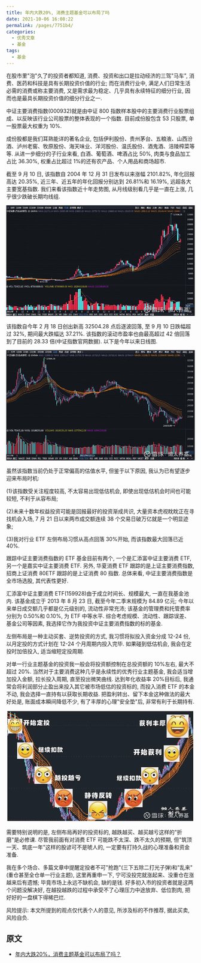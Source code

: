 ```yaml
---
title: 年内大跌20%, 消费主题基金可以布局了吗
date: 2021-10-06 16:08:22
permalink: /pages/7751b4/
categories:
  - 优秀文章
  - 基金
tags:
  - 基金
---
```


在股市里"泡"久了的投资者都知道, 消费、投资和出口是拉动经济的三驾"马车", 消费、医药和科技是具有长期投资价值的行业; 而在消费行业中, 满足人们日常生活必需的消费或称主要消费, 又是需求最为稳定、几乎具有永续特征的细分行业, 因而也是最具长期投资价值的细分行业之一.

中证主要消费指数(000932)就是由中证 800 指数样本股中的主要消费行业股票组成、以反映该行业公司股票的整体表现的一个指数. 目前成份股包含 53 只股票, 单一股票最大权重为 10%.

成份股都是我们耳熟能详的著名企业, 包括伊利股份、贵州茅台、五粮液、山西汾酒、泸州老窖、牧原股份、海天味业、洋河股份、温氏股份、酒鬼酒、涪陵榨菜等等. 从进一步细分的子行业来看, 白酒、葡萄酒、啤酒占比 50%, 肉类与食品加工占比 36.30%, 权重占比超过 1%的还有农产品、个人用品和商场超市.

截至 9 月 10 日, 该指数自 2004 年 12 月 31 日发布以来涨幅 2101.82%, 年化回报高达 20.35%, 近三年、近五年的年化回报分别达到 26.81%和 16.19%, 远超各大主要宽基指数. 我们来看该指数近十年走势图, 从月线级别看几乎是一直在上涨, 几乎很少跌破长期均线组.

![](../../.vuepress/public/img/article/071.jpg)

该指数自今年 2 月 18 日创出新高 32504.28 点后逐波回落, 至 9 月 10 日跌幅超过 32%, 期间最大跌幅达 37.21%. 该指数的滚动市盈率也由最高超过 42 倍回落到了目前的 28.33 倍(中证指数官网数据). 以下是今年以来日线图.

![](../../.vuepress/public/img/article/072.jpg)

虽然该指数当前仍处于正常偏高的估值水平, 但鉴于以下原因, 我认为已有望逐步迎来布局时机:

(1)该指数受关注程度较高, 不太容易出现低估机会, 即使出现低估机会时间也可能较短, 不利于从容布局;

(2)未来十数年权益投资可能是回报最好的投资渐成共识, 大量资本虎视眈眈正在寻找机会入场, 7 月 21 日以来两市成交额连续 38 个交易日破万亿就是一个明显迹象;

(3)我对行业 ETF 左侧布局习惯从高点回落 30%开始, 而该指数最大回落已近 40%.

跟踪中证主要消费指数的 ETF 基金目前有两个, 一个是汇添富中证主要消费 ETF, 另一个是嘉实中证主要消费 ETF. 另外, 华夏消费 ETF 跟踪的是上证主要消费指数, 招商上证消费 80ETF 跟踪的是上证消费 80 指数. 总体来看, 中证主要消费指数是全市场选股, 其代表性更好.

汇添富中证主要消费 ETF(159928)由于成立时间长、规模最大, 一直在我基金池内. 该基金成立于 2013 年 8 月 23 日, 截至今年二季末规模为 84.89 亿元; 今年以来单日成交额几乎都是亿元级别的, 流动性非常充沛; 该基金的管理费和托管费率分别为 0.50%和 0.10%, 为 ETF 中等水平. 综合考虑规模、流动性、跟踪误差、基金公司等因素, 我选择它作为我投资中证主要消费指数的标的基金.

左侧布局是一种主动买套、逆势投资的方式, 我习惯将拟投入资金分成 12-24 份, 以月定投的方式计划在 12-24 个月周期内投入完毕. 如果碰到低估机会, 我会在定投时加倍投入, 适当缩短定投周期.

对单一行业主题基金的投资我一般会将投资额控制在总投资额的 10%左右, 最大不超过 20%. 当然对于主要消费这种几乎是永续性的优秀行业主题基金, 我会适当增加投入金额, 拉长投入周期, 直至投出微笑曲线. 达到年化收益率 20%目标后, 我通常会将利润部分止盈出来投入其它被市场低估的投资标的, 而投入消费 ETF 的本金不动, 我会选择一直持有以获取长期收益. 把盈利转出、留下本金这种做法的最大好处是, 账面成本瞬间降低不少, 有了丰厚的心理"安全垫"后, 非常有利于长期持有.

![](../../.vuepress/public/img/article/073.jpg)

需要特别说明的是, 左侧布局再好的投资标的, 越跌越买、越买越亏这样的"折磨"是必修课. 尽管我前面有对消费 ETF 可能跌不太深、跌不太久的预期, 但"筑顶一天、筑底一年"这样的股谚可不是唬人的, 一定要有打持久战的心理准备和资金准备.

我在多个场合、多篇文章中提醒定投者不可"抢跑"(三下五除二打光子弹)和"乱来"(重仓甚至全仓单一行业主题), 这里再重申一下, 宁可没投完就涨起来、没重仓在涨越来后有遗憾; 毕竟市场上永远不缺机会, 缺的是钱. 好多初入市的投资者就是这两个问题没解决好, 在越投越跌的过程中承受不了心理压力中途放弃、低位割肉, 把好好的一盘棋下得稀巴烂.

风险提示: 本文所提到的观点仅代表个人的意见, 所涉及标的不作推荐, 据此买卖, 风险自负.

## 原文

- [年内大跌20%，消费主题基金可以布局了吗？](https://mp.weixin.qq.com/s/ievcJ_dTe3CWkkPHytUR_Q)
